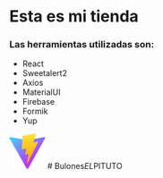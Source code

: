 # Esta es mi tienda

### Las herramientas utilizadas son:

- React
- Sweetalert2
- Axios
- MaterialUI
- Firebase
- Formik
- Yup

![Logo de Vite en SVG](public/vite.svg)
#   B u l o n e s _ E L _ P I T U T O 
 
 
